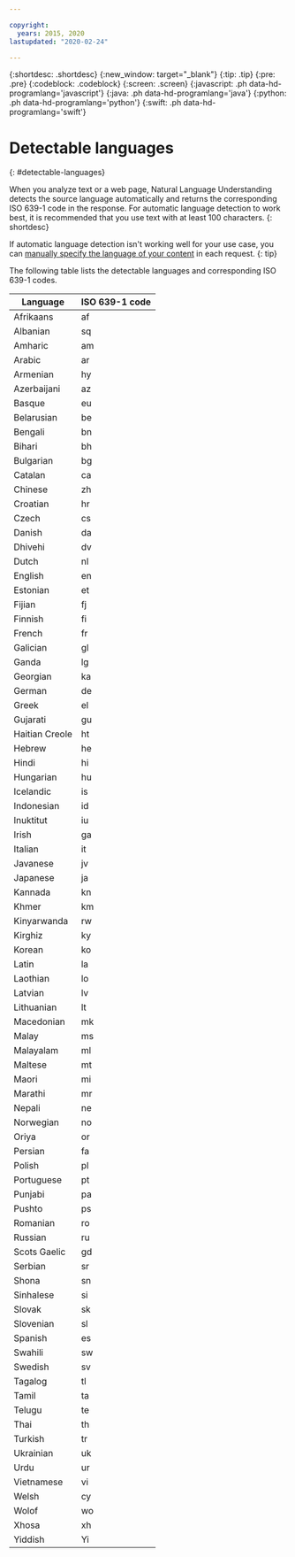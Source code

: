 ```yaml
---

copyright:
  years: 2015, 2020
lastupdated: "2020-02-24"

---
```


{:shortdesc: .shortdesc}
{:new_window: target="_blank"}
{:tip: .tip}
{:pre: .pre}
{:codeblock: .codeblock}
{:screen: .screen}
{:javascript: .ph data-hd-programlang='javascript'}
{:java: .ph data-hd-programlang='java'}
{:python: .ph data-hd-programlang='python'}
{:swift: .ph data-hd-programlang='swift'}

# Detectable languages
{: #detectable-languages}

When you analyze text or a web page, Natural Language Understanding detects the source language automatically and returns the corresponding ISO 639-1 code in the response. For automatic language detection to work best, it is recommended that you use text with at least 100 characters.
{: shortdesc}

If automatic language detection isn't working well for your use case, you can [manually specify the language of your content](/docs/natural-language-understanding?topic=natural-language-understanding-overriding-language-detection) in each request.
{: tip}

The following table lists the detectable languages and corresponding ISO 639-1 codes.

|Language    |ISO 639-1 code|
|------------|------|
|Afrikaans|af|
|Albanian|sq|
|Amharic|am|
|Arabic|ar|
|Armenian|hy|
|Azerbaijani|az|
|Basque|eu|
|Belarusian|be|
|Bengali|bn|
|Bihari|bh|
|Bulgarian|bg|
|Catalan|ca|
|Chinese|zh|
|Croatian|hr|
|Czech|cs|
|Danish|da|
|Dhivehi|dv|
|Dutch|nl|
|English|en|
|Estonian|et|
|Fijian|fj|
|Finnish|fi|
|French|fr|
|Galician|gl|
|Ganda|lg|
|Georgian|ka|
|German|de|
|Greek|el|
|Gujarati|gu|
|Haitian Creole|ht|
|Hebrew|he|
|Hindi|hi|
|Hungarian|hu|
|Icelandic|is|
|Indonesian|id|
|Inuktitut|iu|
|Irish|ga|
|Italian|it|
|Javanese|jv|
|Japanese|ja|
|Kannada|kn|
|Khmer|km|
|Kinyarwanda|rw|
|Kirghiz|ky|
|Korean|ko|
|Latin|la|
|Laothian|lo|
|Latvian|lv|
|Lithuanian|lt|
|Macedonian|mk|
|Malay|ms|
|Malayalam|ml|
|Maltese|mt|
|Maori|mi|
|Marathi|mr|
|Nepali|ne|
|Norwegian|no|
|Oriya|or|
|Persian|fa|
|Polish|pl|
|Portuguese|pt|
|Punjabi|pa|
|Pushto|ps|
|Romanian|ro|
|Russian|ru|
|Scots Gaelic|gd|
|Serbian|sr|
|Shona|sn|
|Sinhalese|si|
|Slovak|sk|
|Slovenian|sl|
|Spanish|es|
|Swahili|sw|
|Swedish|sv|
|Tagalog|tl|
|Tamil|ta|
|Telugu|te|
|Thai|th|
|Turkish|tr|
|Ukrainian|uk|
|Urdu|ur|
|Vietnamese|vi|
|Welsh|cy|
|Wolof|wo|
|Xhosa|xh|
|Yiddish|Yi|
